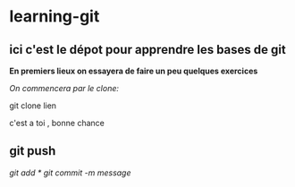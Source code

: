 # learning-git


## ici c'est le dépot pour apprendre les bases de git 

**En premiers lieux on essayera de faire un peu quelques exercices**

_On commencera par le clone:_

  git clone lien 


c'est a toi , bonne chance


## git push
_git add *_
_git commit -m message_ 
